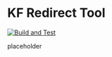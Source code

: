 # KF Redirect Tool

[![Build and Test](https://github.com/InsultingPros/KFRedirectTool/actions/workflows/build.yml/badge.svg?branch=main)](https://github.com/InsultingPros/KFRedirectTool/actions/workflows/build.yml)

placeholder
